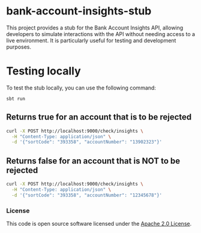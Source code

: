 
# bank-account-insights-stub

This project provides a stub for the Bank Account Insights API, allowing developers to simulate interactions with the API without needing access to a live environment. It is particularly useful for testing and development purposes.

# Testing locally
To test the stub locally, you can use the following command:

```sbt run```

## Returns true for an account that is to be rejected
```bash
curl -X POST http://localhost:9000/check/insights \
  -H "Content-Type: application/json" \
  -d '{"sortCode": "393358", "accountNumber": "13902323"}'
```

## Returns false for an account that is NOT to be rejected
```bash
curl -X POST http://localhost:9000/check/insights \
  -H "Content-Type: application/json" \
  -d '{"sortCode": "393358", "accountNumber": "12345678"}'
```


### License

This code is open source software licensed under the [Apache 2.0 License]("http://www.apache.org/licenses/LICENSE-2.0.html").